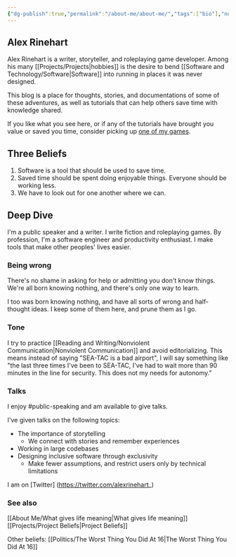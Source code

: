 ```yaml
---
{"dg-publish":true,"permalink":"/about-me/about-me/","tags":["bio"],"noteIcon":""}
---
```


## Alex Rinehart

Alex Rinehart is a writer, storyteller, and roleplaying game developer. Among his many [[Projects/Projects\|hobbies]] is the desire to bend [[Software and Technology/Software\|Software]] into running in places it was never designed.

This blog is a place for thoughts, stories, and documentations of some of these adventures, as well as tutorials that can help others save time with knowledge shared.

If you like what you see here, or if any of the tutorials have brought you value or saved you time, consider picking up [one of my games](https://alrine.itch.io/).

## Three Beliefs[](https://blog.alexrinehart.net/about/#three-beliefs)

1.  Software is a tool that should be used to save time.
2.  Saved time should be spent doing enjoyable things. Everyone should be working less.
3.  We have to look out for one another where we can.

## Deep Dive

I'm a public speaker and a writer. I write fiction and roleplaying games. By profession, I'm a software engineer and productivity enthusiast. I make tools that make other peoples' lives easier. 

### Being wrong
There's no shame in asking for help or admitting you don't know things. We're all born knowing nothing, and there's only one way to learn.

I too was born knowing nothing, and have all sorts of wrong and half-thought ideas. I keep some of them here, and prune them as I go.

### Tone
I try to practice [[Reading and Writing/Nonviolent Communication\|Nonviolent Communication]] and avoid editorializing. This means instead of saying "SEA-TAC is a bad airport", I will say something like "the last three times I've been to SEA-TAC, I've had to wait more than 90 minutes in the line for security. This does not my needs for autonomy."

### Talks
I enjoy #public-speaking and am available to give talks.

I've given talks on the following topics:
- The importance of storytelling
	- We connect with stories and remember experiences
- Working in large codebases
- Designing inclusive software through exclusivity
	- Make fewer assumptions, and restrict users only by technical limitations

I am on [Twitter] (https://twitter.com/alexrinehart_)


### See also
[[About Me/What gives life meaning\|What gives life meaning]]
[[Projects/Project Beliefs\|Project Beliefs]]

Other beliefs: [[Politics/The Worst Thing You Did At 16\|The Worst Thing You Did At 16]]